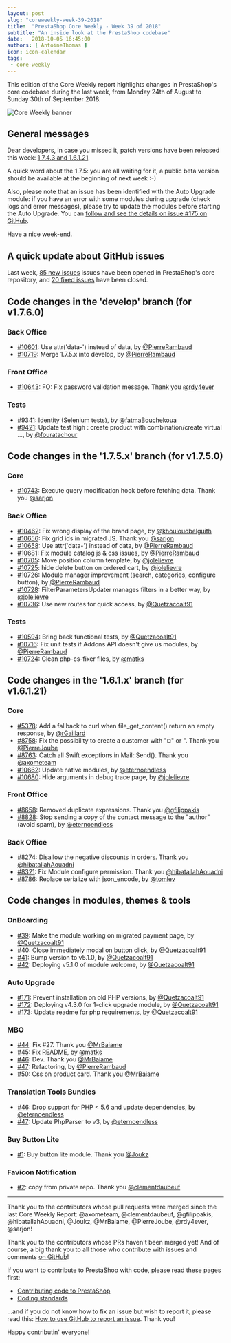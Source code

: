 ```yaml
---
layout: post
slug: "coreweekly-week-39-2018"
title:  "PrestaShop Core Weekly - Week 39 of 2018"
subtitle: "An inside look at the PrestaShop codebase"
date:   2018-10-05 16:45:00
authors: [ AntoineThomas ]
icon: icon-calendar
tags:
 - core-weekly
---
```


This edition of the Core Weekly report highlights changes in PrestaShop's core codebase during the last week, from Monday 24th of August to Sunday 30th of September 2018.

![Core Weekly banner](/assets/images/2017/04/core_weekly_banner.jpg)


## General messages

Dear developers, in case you missed it, patch versions have been released this week: [1.7.4.3 and 1.6.1.21](http://build.prestashop.com/news/prestashop-1-7-4-3-1-6-1-21-maintenance-releases/).

A quick word about the 1.7.5: you are all waiting for it, a public beta version should be available at the beginning of next week :-)

Also, please note that an issue has been identified with the Auto Upgrade module: if you have an error with some modules during upgrade (check logs and error messages), please try to update the modules before starting the Auto Upgrade. You can [follow and see the details on issue #175 on GitHub](https://github.com/PrestaShop/autoupgrade/issues/175).

Have a nice week-end.


## A quick update about GitHub issues

Last week, [85 new issues](https://github.com/PrestaShop/PrestaShop/issues?utf8=%E2%9C%93&q=is:issue+created:2018-09-24..2018-09-30)  issues have been opened in PrestaShop's core repository, and [20 fixed issues](https://github.com/PrestaShop/PrestaShop/issues?utf8=%E2%9C%93&q=is:issue+label:fixed+closed:2018-09-24..2018-09-30) have been closed.


## Code changes in the 'develop' branch (for v1.7.6.0)

### Back Office

* [#10601](https://github.com/PrestaShop/PrestaShop/pull/10601): Use attr('data-') instead of data, by [@PierreRambaud](https://github.com/PierreRambaud)
* [#10719](https://github.com/PrestaShop/PrestaShop/pull/10719): Merge 1.7.5.x into develop, by [@PierreRambaud](https://github.com/PierreRambaud)


### Front Office

* [#10643](https://github.com/PrestaShop/PrestaShop/pull/10643): FO: Fix password validation message. Thank you [@rdy4ever](https://github.com/rdy4ever)


### Tests

* [#9341](https://github.com/PrestaShop/PrestaShop/pull/9341): Identity (Selenium tests), by [@fatmaBouchekoua](https://github.com/fatmaBouchekoua)
* [#9421](https://github.com/PrestaShop/PrestaShop/pull/9421): Update test high : create product with combination/create virtual …, by [@fouratachour](https://github.com/fouratachour)


## Code changes in the '1.7.5.x' branch (for v1.7.5.0)

### Core

* [#10743](https://github.com/PrestaShop/PrestaShop/pull/10743): Execute query modification hook before fetching data. Thank you [@sarjon](https://github.com/sarjon)


### Back Office

* [#10462](https://github.com/PrestaShop/PrestaShop/pull/10462): Fix wrong display of the brand page, by [@khouloudbelguith](https://github.com/khouloudbelguith)
* [#10656](https://github.com/PrestaShop/PrestaShop/pull/10656): Fix grid ids in migrated JS. Thank you [@sarjon](https://github.com/sarjon)
* [#10658](https://github.com/PrestaShop/PrestaShop/pull/10658): Use attr('data-') instead of data, by [@PierreRambaud](https://github.com/PierreRambaud)
* [#10681](https://github.com/PrestaShop/PrestaShop/pull/10681): Fix module catalog js & css issues, by [@PierreRambaud](https://github.com/PierreRambaud)
* [#10705](https://github.com/PrestaShop/PrestaShop/pull/10705): Move position column template, by [@jolelievre](https://github.com/jolelievre)
* [#10725](https://github.com/PrestaShop/PrestaShop/pull/10725): hide delete button on ordered cart, by [@jolelievre](https://github.com/jolelievre)
* [#10726](https://github.com/PrestaShop/PrestaShop/pull/10726): Module manager improvement (search, categories, configure button), by [@PierreRambaud](https://github.com/PierreRambaud)
* [#10728](https://github.com/PrestaShop/PrestaShop/pull/10728): FilterParametersUpdater manages filters in a better way, by [@jolelievre](https://github.com/jolelievre)
* [#10736](https://github.com/PrestaShop/PrestaShop/pull/10736): Use new routes for quick access, by [@Quetzacoalt91](https://github.com/Quetzacoalt91)


### Tests

* [#10594](https://github.com/PrestaShop/PrestaShop/pull/10594): Bring back functional tests, by [@Quetzacoalt91](https://github.com/Quetzacoalt91)
* [#10716](https://github.com/PrestaShop/PrestaShop/pull/10716): Fix unit tests if Addons API doesn't give us modules, by [@PierreRambaud](https://github.com/PierreRambaud)
* [#10724](https://github.com/PrestaShop/PrestaShop/pull/10724): Clean php-cs-fixer files, by [@matks](https://github.com/matks)


##  Code changes in the '1.6.1.x' branch (for v1.6.1.21)

### Core

* [#5378](https://github.com/PrestaShop/PrestaShop/pull/5378): Add a fallback to curl when file_get_content() return an empty response, by [@rGaillard](https://github.com/rGaillard)
* [#8758](https://github.com/PrestaShop/PrestaShop/pull/8758): Fix the possibility to create a customer with "¤" or ". Thank you [@PierreJoube](https://github.com/PierreJoube)
* [#8763](https://github.com/PrestaShop/PrestaShop/pull/8763): Catch all Swift exceptions in Mail::Send(). Thank you [@axometeam](https://github.com/axometeam)
* [#10662](https://github.com/PrestaShop/PrestaShop/pull/10662): Update native modules, by [@eternoendless](https://github.com/eternoendless)
* [#10680](https://github.com/PrestaShop/PrestaShop/pull/10680): Hide arguments in debug trace page, by [@jolelievre](https://github.com/jolelievre)


### Front Office

* [#8658](https://github.com/PrestaShop/PrestaShop/pull/8658): Removed duplicate expressions. Thank you [@gfilippakis](https://github.com/gfilippakis)
* [#8828](https://github.com/PrestaShop/PrestaShop/pull/8828): Stop sending a copy of the contact message to the "author" (avoid spam), by [@eternoendless](https://github.com/eternoendless)


### Back Office

* [#8274](https://github.com/PrestaShop/PrestaShop/pull/8274): Disallow the negative discounts in orders. Thank you [@hibatallahAouadni](https://github.com/hibatallahAouadni)
* [#8321](https://github.com/PrestaShop/PrestaShop/pull/8321): Fix Module configure permission. Thank you [@hibatallahAouadni](https://github.com/hibatallahAouadni)
* [#8786](https://github.com/PrestaShop/PrestaShop/pull/8786): Replace serialize with json_encode, by [@tomlev](https://github.com/tomlev)


## Code changes in modules, themes & tools

### OnBoarding

* [#39](https://github.com/PrestaShop/welcome/pull/39): Make the module working on migrated payment page, by [@Quetzacoalt91](https://github.com/Quetzacoalt91)
* [#40](https://github.com/PrestaShop/welcome/pull/40): Close immediately modal on button click, by [@Quetzacoalt91](https://github.com/Quetzacoalt91)
* [#41](https://github.com/PrestaShop/welcome/pull/41): Bump version to v5.1.0, by [@Quetzacoalt91](https://github.com/Quetzacoalt91)
* [#42](https://github.com/PrestaShop/welcome/pull/42): Deploying v5.1.0 of module welcome, by [@Quetzacoalt91](https://github.com/Quetzacoalt91)


### Auto Upgrade

* [#171](https://github.com/PrestaShop/autoupgrade/pull/171): Prevent installation on old PHP versions, by [@Quetzacoalt91](https://github.com/Quetzacoalt91)
* [#172](https://github.com/PrestaShop/autoupgrade/pull/172): Deploying v4.3.0 for 1-click upgrade module, by [@Quetzacoalt91](https://github.com/Quetzacoalt91)
* [#173](https://github.com/PrestaShop/autoupgrade/pull/173): Update readme for php requirements, by [@Quetzacoalt91](https://github.com/Quetzacoalt91)


### MBO

* [#44](https://github.com/PrestaShop/ps_mbo/pull/44): Fix #27. Thank you [@MrBaiame](https://github.com/MrBaiame)
* [#45](https://github.com/PrestaShop/ps_mbo/pull/45): Fix README, by [@matks](https://github.com/matks)
* [#46](https://github.com/PrestaShop/ps_mbo/pull/46): Dev. Thank you [@MrBaiame](https://github.com/MrBaiame)
* [#47](https://github.com/PrestaShop/ps_mbo/pull/47): Refactoring, by [@PierreRambaud](https://github.com/PierreRambaud)
* [#50](https://github.com/PrestaShop/ps_mbo/pull/50): Css on product card. Thank you [@MrBaiame](https://github.com/MrBaiame)


### Translation Tools Bundles

* [#46](https://github.com/PrestaShop/TranslationToolsBundle/pull/46): Drop support for PHP < 5.6 and update dependencies, by [@eternoendless](https://github.com/eternoendless)
* [#47](https://github.com/PrestaShop/TranslationToolsBundle/pull/47): Update PhpParser to v3, by [@eternoendless](https://github.com/eternoendless)


### Buy Button Lite

* [#1](https://github.com/PrestaShop/ps_buybuttonlite/pull/1): Buy button lite module. Thank you [@Joukz](https://github.com/Joukz)


### Favicon Notification

* [#2](https://github.com/PrestaShop/ps_faviconnotificationbo/pull/2): copy from private repo. Thank you [@clementdaubeuf](https://github.com/clementdaubeuf)


<hr />

Thank you to the contributors whose pull requests were merged since the last Core Weekly Report: @axometeam, @clementdaubeuf, @gfilippakis, @hibatallahAouadni, @Joukz, @MrBaiame, @PierreJoube, @rdy4ever, @sarjon!

Thank you to the contributors whose PRs haven't been merged yet! And of course, a big thank you to all those who contribute with issues and comments [on GitHub](https://github.com/PrestaShop/PrestaShop)!

If you want to contribute to PrestaShop with code, please read these pages first:

 * [Contributing code to PrestaShop](https://devdocs.prestashop.com/1.7/contribute/contribution-guidelines/)
 * [Coding standards](https://devdocs.prestashop.com/1.7/development/coding-standards/)

...and if you do not know how to fix an issue but wish to report it, please read this: [How to use GitHub to report an issue](https://devdocs.prestashop.com/1.7/contribute/contribute-reporting-issues/). Thank you!

Happy contributin' everyone!
